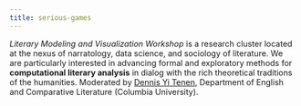 ```yaml
---
title: serious-games 
---
```


<!-- A 75-100 word paragraph describing the motivation behind these projects -->

*Literary Modeling and Visualization Workshop* is a research cluster located at the
nexus of narratology, data science, and sociology of literature. We are
particularly interested in advancing formal and exploratory methods for
**computational literary analysis** in dialog with the rich theoretical
traditions of the humanities. Moderated by [Dennis Yi Tenen][dt], Department
of English and Comparative Literature (Columbia University).

[dt]: http://denten.plaintext.in/

